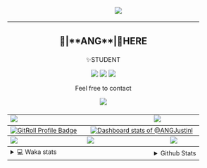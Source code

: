 <link rel="stylesheet" href="table{table-layout:fixed;word-break:break-all;}">

<p align="center">
  <picture>
    <img src="https://readme-typing-svg.herokuapp.com?size=25&duration=2500&color=8C43EA&vCenter=true&width=200&height=40&lines=%F0%9F%8C%B1ANGJustinl%F0%9F%8C%B1+!" />
  </picture>
</p>


<table align="center">
  <td colspan="6">
    <h2><p align="center">🥛|**ANG**|🥛HERE</h2>
    <p align="center">✨STUDENT</p>
    <p align="center">
    <a href="mailto:ANGJustinl@gmail.com"><img src="https://img.shields.io/badge/Email-ANGJustinl@gmail.com-6A5ACD?style=flat-square&logoColor=fff" /></a>
    <a href="https://ANGForever.top"><img src="https://img.shields.io/badge/Website-ANGForever.top-3A2ALD?style=flat-square&logoColor=fff" /></a>
    <a href="https://www.angforever.top"><img src="https://img.shields.io/badge/AboutMe-ANGJustinl-12224D?style=flat-square&logoColor=fff" /></a>
    </p>
    <p align="center">Feel free to contact</p>
    <p align="center">
      <a href="Skills"><img src="https://skillicons.dev/icons?perline=15&i=python,lua,github,vscode,html,c,go,git&theme=light" /></a>
    </p>
  </td>
<tbody>
  <tr style="vertical-align: top;">
    <td colspan="3"><a href="https://github.com/anuraghazra/github-readme-stats">
      <picture>
        <source media="(prefers-color-scheme: dark)" srcset="https://github-readme-stats.vercel.app/api?username=ANGJustinl&count_private=true&show_icons=true&hide_border=true&bg_color=15,f2f7fd,E0EAFC">
        <img height="100%" src="https://github-readme-stats.vercel.app/api?username=ANGJustinl&count_private=true&count_private=true&show_icons=true&hide_border=true&bg_color=00000000&format=long" />
      </picture>
    </a></td>
    <td colspan="3"><a href="https://github.com/denvercoder1/github-readme-streak-stats">
      <picture>
        <source media="(prefers-color-scheme: dark)" srcset="https://github-readme-streak-stat-eight.vercel.app/?user=angjustinl&mode=weekly&theme=default&hide_border=true&background=00000000">
        <img height="100%" src="https://github-readme-streak-stat-eight.vercel.app/?user=angjustinl&mode=weekly&theme=default&hide_border=true&background=00000000" />
      </picture>
    </a></td>
  </tr>
</tbody>
<tbody>
 <tr style="vertical-align: top;"> 
   <td colspan="2" style="width: 40%;">
      <a href="https://gitroll.io/profile/uZrqY7KVgYaX4EGtZQSpKAcaT1k52" target="_blank">
        <img src="https://gitroll.io/api/badges/profiles/v1/uZrqY7KVgYaX4EGtZQSpKAcaT1k52?theme=light" alt="GitRoll Profile Badge" style="width: 100%; height: auto;"/>
      </a>
  </td>

  <td colspan="3" style="width: 60%;">
      <a href="https://next.ossinsight.io/widgets/official/compose-user-dashboard-stats?user_id=96008766" target="_blank" style="display: block" align="center">
        <picture>
          <source media="(prefers-color-scheme: dark)" srcset="https://next.ossinsight.io/widgets/official/compose-user-dashboard-stats/thumbnail.png?user_id=96008766&image_size=auto&color_scheme=dark" width="771" height="auto">
          <img alt="Dashboard stats of @ANGJustinl" src="https://next.ossinsight.io/widgets/official/compose-user-dashboard-stats/thumbnail.png?user_id=96008766&image_size=auto&color_scheme=light" width="771" height="auto" style="width: 100%; height: auto;">
        </picture>
      </a>
  </td>

</tr>
</tbody>
<tbody>
  <tr>
    <td colspan="2"><a href="https://github.com/vn7n24fzkq/github-profile-summary-cards">
      <picture>
        <source media="(prefers-color-scheme: dark)" srcset="http://github-profile-summary-cards-mirror.vercel.app/api/cards/repos-per-language?username=angjustinl&theme=default&border_color=0000&bg_color=0000">
        <img height="100%" src="http://github-profile-summary-cards-mirror.vercel.app/api/cards/repos-per-language?username=angjustinl&hide=typescript,javascript,html,php,css&theme=default&border_color=0000&bg_color=0000" />
      </picture>
    </a></td>
    <td colspan="2"><a href="https://github.com/anuraghazra/github-readme-stats">
      <picture>
        <source media="(prefers-color-scheme: dark)" srcset="https://github-readme-stats.vercel.app/api/top-langs/?username=angjustinl&hide=javascript,html,css">
        <img height="100%" src="https://github-readme-stats.vercel.app/api/top-langs/?username=angjustinl&hide=typescript,javascript,html,php,css&bg_color=00000000&text_color=000000&hide_border=true" />
      </picture>
    </a></td>
    <td colspan="2"><a href="https://github.com/vn7n24fzkq/github-profile-summary-cards">
      <picture>
        <source media="(prefers-color-scheme: dark)" srcset="http://github-profile-summary-cards-mirror.vercel.app/api/cards/productive-time?username=angjustinl&utcOffset=8&theme=nord_dark&border_color=0000&bg_color=0000">
        <img height="100%" src="http://github-profile-summary-cards-mirror.vercel.app/api/cards/productive-time?username=angjustinl&utcOffset=8&theme=nord_bright&border_color=0000&bg_color=0000" />
      </picture>
    </a></td>
  </tr>
</tbody>
<tbody>
  <tr>
    <td colspan="3">
      <details>
        <summary> 💻 Waka stats</summary>
<p align="center">

<!--START_SECTION:waka-->
**I'm an Early 🐤** 

```text
🌞 Morning                1110 commits        █████████░░░░░░░░░░░░░░░░   35.20 % 
🌆 Daytime                980 commits         ████████░░░░░░░░░░░░░░░░░   31.08 % 
🌃 Evening                987 commits         ████████░░░░░░░░░░░░░░░░░   31.30 % 
🌙 Night                  76 commits          █░░░░░░░░░░░░░░░░░░░░░░░░   02.41 % 
```


📊 **This Week I Spent My Time On** 

```text
🕑︎ Time Zone: Asia/Shanghai

💬 Programming Languages: 
Other                    31 hrs 13 mins      █████████████████░░░░░░░░   66.56 % 
Python                   12 hrs 5 mins       ██████░░░░░░░░░░░░░░░░░░░   25.77 % 
Markdown                 1 hr 26 mins        █░░░░░░░░░░░░░░░░░░░░░░░░   03.07 % 
TOML                     52 mins             ░░░░░░░░░░░░░░░░░░░░░░░░░   01.88 % 
YAML                     48 mins             ░░░░░░░░░░░░░░░░░░░░░░░░░   01.71 % 

🔥 Editors: 
Edge                     33 hrs 53 mins      ██████████████████░░░░░░░   72.24 % 
VS Code                  13 hrs 1 min        ███████░░░░░░░░░░░░░░░░░░   27.76 % 

🐱‍💻 Projects: 
anGANGBOT                23 hrs 55 mins      █████████████░░░░░░░░░░░░   51.01 % 
nonebot_plugin_markdown2i7 hrs 33 mins       ████░░░░░░░░░░░░░░░░░░░░░   16.12 % 
LoCyanFrpHelpDocs        5 hrs 54 mins       ███░░░░░░░░░░░░░░░░░░░░░░   12.58 % 
DeepReport               1 hr 39 mins        █░░░░░░░░░░░░░░░░░░░░░░░░   03.54 % 
go-cqhttp                1 hr 5 mins         █░░░░░░░░░░░░░░░░░░░░░░░░   02.31 % 

💻 Operating System: 
Windows                  34 hrs              ██████████████████░░░░░░░   72.51 % 
Linux                    12 hrs 53 mins      ███████░░░░░░░░░░░░░░░░░░   27.49 % 
```

**I Mostly Code in Python** 

```text
Python                   30 repos            ██████████████░░░░░░░░░░░   56.60 % 
JavaScript               7 repos             ███░░░░░░░░░░░░░░░░░░░░░░   13.21 % 
HTML                     5 repos             ██░░░░░░░░░░░░░░░░░░░░░░░   09.43 % 
Go                       4 repos             ██░░░░░░░░░░░░░░░░░░░░░░░   07.55 % 
TypeScript               3 repos             █░░░░░░░░░░░░░░░░░░░░░░░░   05.66 % 
```




 Last Updated on 28/10/2025 02:00:38 UTC
<!--END_SECTION:waka-->
</p>      
</td><td colspan="3">
      <details>
        <summary> Github Stats</summary>
<p align="center">

<p align="center">
          <img src="github-metrics.svg" alt="typing-svg">
        </p>
      </details>
</td>
</table>
